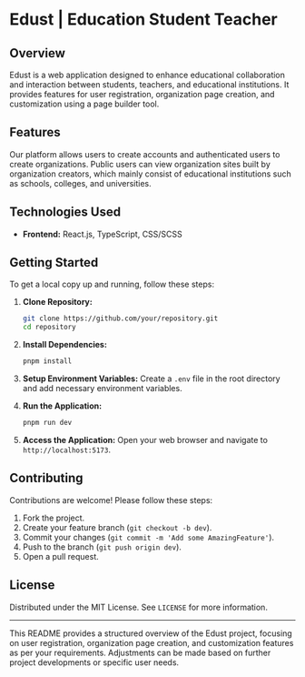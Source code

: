 # Edust | Education Student Teacher

## Overview

Edust is a web application designed to enhance educational collaboration and interaction between students, teachers, and educational institutions. It provides features for user registration, organization page creation, and customization using a page builder tool.

## Features

Our platform allows users to create accounts and authenticated users to create organizations. Public users can view organization sites built by organization creators, which mainly consist of educational institutions such as schools, colleges, and universities.

## Technologies Used

- **Frontend:** React.js, TypeScript, CSS/SCSS

## Getting Started

To get a local copy up and running, follow these steps:

1. **Clone Repository:**

   ```bash
   git clone https://github.com/your/repository.git
   cd repository
   ```

2. **Install Dependencies:**

   ```bash
   pnpm install
   ```

3. **Setup Environment Variables:**
   Create a `.env` file in the root directory and add necessary environment variables.

4. **Run the Application:**

   ```bash
   pnpm run dev
   ```

5. **Access the Application:**
   Open your web browser and navigate to `http://localhost:5173`.

## Contributing

Contributions are welcome! Please follow these steps:

1. Fork the project.
2. Create your feature branch (`git checkout -b dev`).
3. Commit your changes (`git commit -m 'Add some AmazingFeature'`).
4. Push to the branch (`git push origin dev`).
5. Open a pull request.

## License

Distributed under the MIT License. See `LICENSE` for more information.

---

This README provides a structured overview of the Edust project, focusing on user registration, organization page creation, and customization features as per your requirements. Adjustments can be made based on further project developments or specific user needs.
